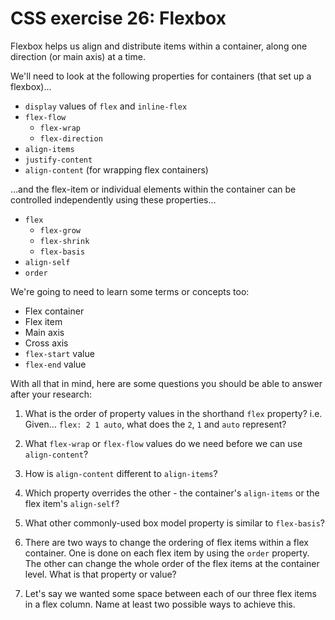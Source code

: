 # CSS exercise 26: Flexbox

Flexbox helps us align and distribute items within a container, along one direction (or main axis) at a time.

We'll need to look at the following properties for containers (that set up a flexbox)…

- `display` values of `flex` and `inline-flex`
- `flex-flow`
  - `flex-wrap`
  - `flex-direction`
- `align-items`
- `justify-content`
- `align-content` (for wrapping flex containers)

…and the flex-item or individual elements within the container can be controlled independently using these properties…

- `flex`
  - `flex-grow`
  - `flex-shrink`
  - `flex-basis`
- `align-self`
- `order`

We're going to need to learn some terms or concepts too:

- Flex container
- Flex item
- Main axis
- Cross axis
- `flex-start` value
- `flex-end` value

With all that in mind, here are some questions you should be able to answer after your research:

1. What is the order of property values in the shorthand `flex` property? i.e. Given… `flex: 2 1 auto`, what does the `2`, `1` and `auto` represent?

1. What `flex-wrap` or `flex-flow` values do we need before we can use `align-content`?
1. How is `align-content` different to `align-items`?
1. Which property overrides the other - the container's `align-items` or the flex item's `align-self`?
1. What other commonly-used box model property is similar to `flex-basis`?
1. There are two ways to change the ordering of flex items within a flex container. One is done on each flex item by using the `order` property. The other can change the whole order of the flex items at the container level. What is that property or value?
1. Let's say we wanted some space between each of our three flex items in a flex column. Name at least two possible ways to achieve this.
